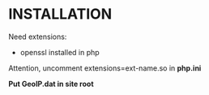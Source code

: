 INSTALLATION
============

Need extensions:  
 + openssl installed in php
 
Attention, uncomment extensions=ext-name.so in **php.ini**

**Put GeoIP.dat in site root**
